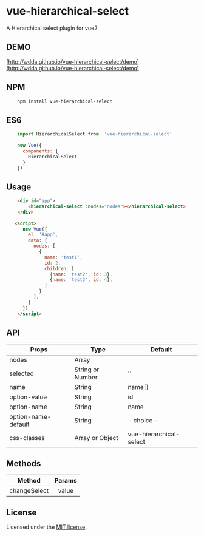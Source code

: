# vue-hierarchical-select

A Hierarchical select plugin for vue2

##  DEMO

[http://wdda.github.io/vue-hierarchical-select/demo](http://wdda.github.io/vue-hierarchical-select/demo)

##  NPM

```bash
    npm install vue-hierarchical-select
```

##  ES6

```javascript
    import HierarchicalSelect from  'vue-hierarchical-select'
	
    new Vue({
      components: {
        HierarchicalSelect
      }
    })
```

## Usage

```html
    <div id="app">
        <hierarchical-select :nodes="nodes"></hierarchical-select>
    </div>
    
   <script>
      new Vue({
        el: '#app',
        data: {
          nodes: [
            {
              name: 'test1',
              id: 2,
              children: [
                {name: 'test2', id: 3},
                {name: 'test3', id: 4},
              ]
            }
          ],
        }
      })
    </script>
```

## API

| Props        | Type           | Default  |
| ------------- |-------------| -----|
| nodes      | Array |  |
| selected      | String  or  Number      | ''  |
| name | String      |    name[] |
| option-value | String      |    id |
| option-name | String      |   name |
| option-name-default | String      |    - choice - |
| css-classes | Array  or  Object      |    vue-hierarchical-select |


## Methods

| Method        | Params        |
| ------------- |:-------------:|
| changeSelect      | value |


## License

Licensed under the [MIT license](https://opensource.org/licenses/mit-license.php).
